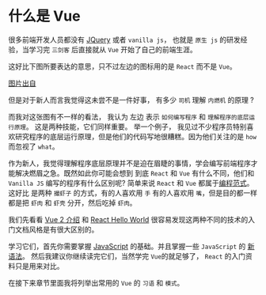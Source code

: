 # 什么是 Vue

很多前端开发人员都没有 [JQuery](https://jquery.com/) 或者 `vanilla js`， 也就是 `原生 js` 的研发经验，当学习完 `三剑客` 后直接就从 `Vue` 开始了自己的前端生涯。

这好比下图所要表达的意思，只不过左边的图标用的是 `React` 而不是 `Vue`。

<MyImage src="https://pbs.twimg.com/media/FVzFTIAXEAILe7k?format=jpg&name=medium" alt="" big="true" />

[图片出自](https://twitter.com/javascriptual/status/1539322133360279553?s=20&t=pE8nM7mF9IaCaB1QGdKVTQ)

但是对于新人而言我觉得这未尝不是一件好事， 有多少 `司机` 理解 `内燃机` 的原理 ?

而我对这张图有不一样的看法， 我认为 左边 表示 `如何编写程序` 和 `理解程序的底层运行原理`。 这是两种技能，它们同样重要。 举一个例子， 我见过不少程序员特别喜欢研究程序的底层运行原理，但是他们的代码写地很糟糕。因为他们关注的是 `how` 而忽视了 `what`。

作为新人，我觉得理解程序底层原理并不是迫在眉睫的事情，学会编写前端程序才能解决燃眉之急。既然如此你可能会想到 到底 `React` 和 `Vue` 有什么不同，他们和 `Vanilla JS` 编写的程序有什么区别呢? 简单来说 `React` 和 `Vue` 都属于[编程范式](https://en.wikipedia.org/wiki/Programming_paradigm)。 这好比 是两种 `撮虾子` 的方式，有的人喜欢用 `手` 有的人喜欢用 `嘴`，但是目的都一样都是把 `虾肉` 和 `虾壳` 分开，然后吃掉 `虾肉`。

我们先看看 [Vue 2 介绍](https://cn.vuejs.org/v2/guide/index.html) 和 [React Hello World](https://zh-hans.reactjs.org/docs/hello-world.html) 很容易发现这两种不同的技术的入门文档风格是有很大区别的。

学习它们，首先你需要掌握 [JavaScript](https://developer.mozilla.org/zh-CN/docs/Web/JavaScript/A_re-introduction_to_JavaScript#%E6%A6%82%E8%A7%88) 的基础。并且掌握一些 `JavaScript` 的 [新语法](https://gist.github.com/gaearon/683e676101005de0add59e8bb345340c)。 然后我建议你继续读完它们，当然学完 `Vue`的就足够了， `React` 的入门资料只是用来对比。

在接下来章节里面我将列举出常用的 `Vue` 的 `习语` 和 `模式`。
